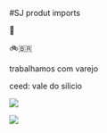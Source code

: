 #SJ produt imports

💙

🚲🇧🇷

trabalhamos com varejo

ceed: vale do silicio

![](https://media.tenor.com/Qe7ri1t7cqIAAAAM/love-you.gif)

![](https://media.tenor.com/M4rm7V4kEOsAAAAj/welcome-welcome-to-my-profile.gif)

